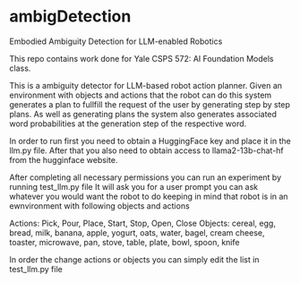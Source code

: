 # ambigDetection
Embodied Ambiguity Detection for LLM-enabled Robotics

This repo contains work done for Yale CSPS 572: AI Foundation Models class.

This is a ambiguity detector for LLM-based robot action planner. Given an environment with objects and actions that the robot can do this
system generates a plan to fullfill the request of the user by generating step by step plans. As well as generating plans the system also 
generates associated word probabilities at the generation step of the respective word.

In order to run first you need to obtain a HuggingFace key and place it in the llm.py file.
After that you also need to obtain access to llama2-13b-chat-hf from the hugginface website.

After completing all necessary permissions you can run an experiment by running test_llm.py file
It will ask you for a user prompt you can ask whatever you would want the robot to do keeping in mind that
robot is in an ewnvironment with following objects and actions

Actions:
Pick, Pour, Place, Start, Stop, Open, Close
Objects:
cereal, egg, bread, milk, banana, apple, yogurt, oats, water, bagel, cream cheese, toaster, microwave, pan, stove, table, plate, bowl, spoon, knife

In order the change actions or objects you can simply edit the list in test_llm.py file
